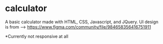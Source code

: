 # calculator
A basic calculator made with HTML, CSS, Javascript, and JQuery.
UI design is from --> https://www.figma.com/community/file/984658356416751911

*Currently not responsive at all
